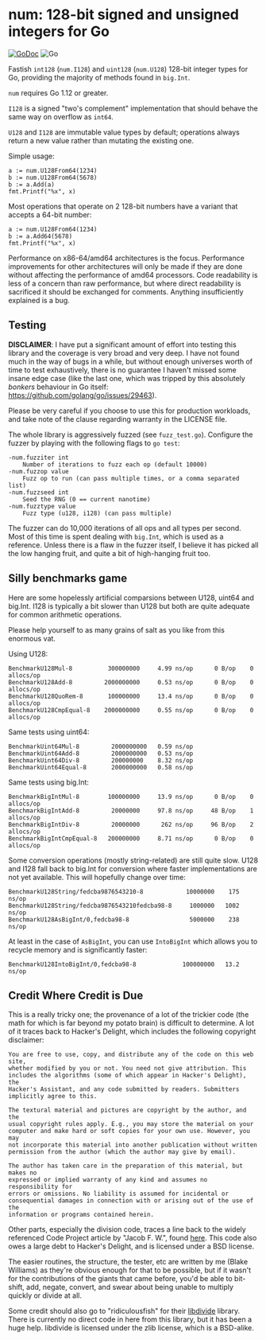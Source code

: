 num: 128-bit signed and unsigned integers for Go
================================================

[![GoDoc](https://godoc.org/github.com/shabbyrobe/go-num?status.svg)](https://godoc.org/github.com/shabbyrobe/go-num)
![Go](https://github.com/shabbyrobe/go-num/workflows/Go/badge.svg)

Fastish `int128` (`num.I128`) and `uint128` (`num.U128`) 128-bit integer types
for Go, providing the majority of methods found in `big.Int`.

`num` requires Go 1.12 or greater.

`I128` is a signed "two's complement" implementation that should behave the
same way on overflow as `int64`.

`U128` and `I128` are immutable value types by default; operations always return a
new value rather than mutating the existing one.

Simple usage:

    a := num.U128From64(1234)
    b := num.U128From64(5678)
    b := a.Add(a)
    fmt.Printf("%x", x)

Most operations that operate on 2 128-bit numbers have a variant that accepts
a 64-bit number:

    a := num.U128From64(1234)
    b := a.Add64(5678)
    fmt.Printf("%x", x)

Performance on x86-64/amd64 architectures is the focus. Performance
improvements for other architectures will only be made if they are done without
affecting the performance of amd64 processors. Code readability is less of a
concern than raw performance, but where direct readability is sacrificed it
should be exchanged for comments. Anything insufficiently explained is a bug.


Testing
-------

**DISCLAIMER**: I have put a significant amount of effort into testing this
library and the coverage is very broad and very deep. I have not found much in
the way of bugs in a while, but without enough universes worth of time to test
exhaustively, there is no guarantee I haven't missed some insane edge case
(like the last one, which was tripped by this absolutely _bonkers_ behaviour in
Go itself: https://github.com/golang/go/issues/29463).

Please be very careful if you choose to use this for production workloads, and
take note of the clause regarding warranty in the LICENSE file.

The whole library is aggressively fuzzed (see `fuzz_test.go`). Configure the fuzzer
by playing with the following flags to `go test`:

    -num.fuzziter int
        Number of iterations to fuzz each op (default 10000)
    -num.fuzzop value
        Fuzz op to run (can pass multiple times, or a comma separated list)
    -num.fuzzseed int
        Seed the RNG (0 == current nanotime)
    -num.fuzztype value
        Fuzz type (u128, i128) (can pass multiple)

The fuzzer can do 10,000 iterations of all ops and all types per second. Most
of this time is spent dealing with `big.Int`, which is used as a reference.
Unless there is a flaw in the fuzzer itself, I believe it has picked all the
low hanging fruit, and quite a bit of high-hanging fruit too.


Silly benchmarks game
---------------------

Here are some hopelessly artificial comparsions between U128, uint64 and big.Int.
I128 is typically a bit slower than U128 but both are quite adequate for common
arithmetic operations.

Please help yourself to as many grains of salt as you like from this enormous vat.

Using U128:

    BenchmarkU128Mul-8          300000000     4.99 ns/op      0 B/op    0 allocs/op
    BenchmarkU128Add-8         2000000000     0.53 ns/op      0 B/op    0 allocs/op
    BenchmarkU128QuoRem-8       100000000     13.4 ns/op      0 B/op    0 allocs/op
    BenchmarkU128CmpEqual-8    2000000000     0.55 ns/op      0 B/op    0 allocs/op

Same tests using uint64:

    BenchmarkUint64Mul-8         2000000000   0.59 ns/op
    BenchmarkUint64Add-8         2000000000   0.53 ns/op
    BenchmarkUint64Div-8         200000000    8.32 ns/op
    BenchmarkUint64Equal-8       2000000000   0.58 ns/op

Same tests using big.Int:

    BenchmarkBigIntMul-8        100000000     13.9 ns/op      0 B/op    0 allocs/op
    BenchmarkBigIntAdd-8         20000000     97.8 ns/op     48 B/op    1 allocs/op
    BenchmarkBigIntDiv-8         20000000      262 ns/op     96 B/op    2 allocs/op
    BenchmarkBigIntCmpEqual-8   200000000     8.71 ns/op      0 B/op    0 allocs/op

Some conversion operations (mostly string-related) are still quite slow. U128 and I128
fall back to big.Int for conversion where faster implementations are not yet available.
This will hopefully change over time:

    BenchmarkU128String/fedcba9876543210-8            10000000    175 ns/op
    BenchmarkU128String/fedcba9876543210fedcba98-8     1000000   1002 ns/op
    BenchmarkU128AsBigInt/0,fedcba98-8                 5000000    238 ns/op

At least in the case of `AsBigInt`, you can use `IntoBigInt` which allows you
to recycle memory and is significantly faster:

    BenchmarkU128IntoBigInt/0,fedcba98-8             100000000   13.2 ns/op


Credit Where Credit is Due
--------------------------

This is a really tricky one; the provenance of a lot of the trickier code (the
math for which is far beyond my potato brain) is difficult to determine. A lot
of it traces back to Hacker's Delight, which includes the following copyright
disclaimer:

    You are free to use, copy, and distribute any of the code on this web site,
    whether modified by you or not. You need not give attribution. This
    includes the algorithms (some of which appear in Hacker's Delight), the
    Hacker's Assistant, and any code submitted by readers. Submitters
    implicitly agree to this.

    The textural material and pictures are copyright by the author, and the
    usual copyright rules apply. E.g., you may store the material on your
    computer and make hard or soft copies for your own use. However, you may
    not incorporate this material into another publication without written
    permission from the author (which the author may give by email).

    The author has taken care in the preparation of this material, but makes no
    expressed or implied warranty of any kind and assumes no responsibility for
    errors or omissions. No liability is assumed for incidental or
    consequential damages in connection with or arising out of the use of the
    information or programs contained herein. 

Other parts, especially the division code, traces a line back to the widely
referenced Code Project article by "Jacob F. W.", found
[here](https://www.codeproject.com/Tips/785014/UInt-Division-Modulus). This code
also owes a large debt to Hacker's Delight, and is licensed under a BSD license.

The easier routines, the structure, the tester, etc are written by me (Blake
Williams) as they're obvious enough for that to be possible, but if it wasn't
for the contributions of the giants that came before, you'd be able to
bit-shift, add, negate, convert, and swear about being unable to multiply quickly
or divide at all.

Some credit should also go to "ridiculousfish" for their
[libdivide](https://github.com/ridiculousfish/libdivide/) library. There is
currently no direct code in here from this library, but it has been a huge
help. libdivide is licensed under the zlib license, which is a BSD-alike.

